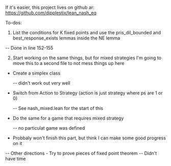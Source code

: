 If it's easier, this project lives on github ar: https://github.com/dipplestix/lean_nash_eq

To-dos:
1) List the conditions for K fixed points and use the pris_dil_bounded and best_response_exists lemmas
inside the NE lemma

-- Done in line 152-155

2) Start working on the same things, but for mixed strategies
I'm going to move this to a second file to not mess things up here

- Create a simplex class

  -- didn't work out very well

- Switch from Action to Strategy (action is just strategy where ps are 1 or 0)

  -- See nash_mixed.lean for the start of this
  
- Do the same for a game that requires mixed strategy
 
  -- no particulat game was defined
  
- Probbaly won't finish this part, but think I can make some good progress on it

-- Other directions
    - Try to prove pieces of fixed point theorem
      -- Didn't have time


